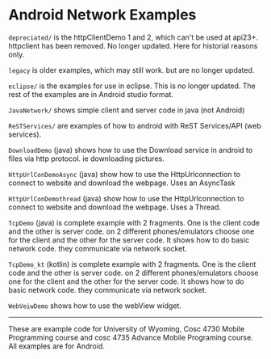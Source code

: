 Android Network Examples
===========

`depreciated/` is the httpClientDemo 1 and 2, which can't be used at api23+.  httpclient has been removed.  No longer updated. Here for historial reasons only.

`legacy` is older examples, which may still work.  but are no longer updated.

`eclipse/` is the examples for use in eclipse.  This is no longer updated.  The rest of the examples are in Android studio format.

`JavaNetwork/` shows simple client and server code in java (not Android)

`ReSTServices/` are examples of how to android with ReST Services/API (web services).

`DownloadDemo` (java) shows how to use the Download service in android to files via http protocol.  ie downloading pictures.

`HttpUrlConDemoAsync` (java) show how to use the HttpUrlconnection to connect to website and download the webpage.  Uses an AsyncTask

`HttpUrlConDemothread` (java) show how to use the HttpUrlconnection to connect to website and download the webpage.  Uses a Thread.

`TcpDemo` (java) is complete example with 2 fragments.  One is the client code and the other is server code.  on 2 different phones/emulators choose one for the client and the other for the server code.  It shows how to do basic network code.  they communicate via network socket.

`TcpDemo_kt` (kotlin) is complete example with 2 fragments.  One is the client code and the other is server code.  on 2 different phones/emulators choose one for the client and the other for the server code.  It shows how to do basic network code.  they communicate via network socket.

`WebVeiwDemo` shows how to use the webView widget.

---

These are example code for University of Wyoming, Cosc 4730 Mobile Programming course and cosc 4735 Advance Mobile Programing course. 
All examples are for Android.

